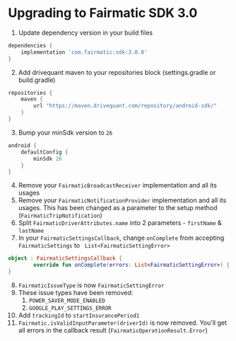 # Upgrading to Fairmatic SDK 3.0

1. Update dependency version in your build files
```groovy
dependencies {
	implementation 'com.fairmatic:sdk:3.0.0'
}
```
2. Add drivequant maven to your repositories block (settings.gradle or build.gradle)
```groovy
repositories {
    maven {
        url "https://maven.drivequant.com/repository/android-sdk/"
    }
}
```
3. Bump your minSdk version to `26`
```groovy
android {
    defaultConfig {
		minSdk 26
	}
}
```
4. Remove your `FairmaticBroadcastReceiver` implementation and all its usages
5. Remove your `FairmaticNotificationProvider` implementation and all its usages. This has been changed as a parameter to the setup method (`FairmaticTripNotification`)
6. Split `FairmaticDriverAttributes.name` into 2 parameters - `firstName` & `lastName`
7. In your `FairmaticSettingsCallback`, change `onComplete` from accepting `FairmaticSettings` to ` List<FairmaticSettingError>`
```kotlin
object : FairmaticSettingsCallback {  
        override fun onComplete(errors: List<FairmaticSettingError>) { ... }
}   
```
8. `FairmaticIssueType` is now `FairmaticSettingError`
9. These issue types have been removed:
    1. `POWER_SAVER_MODE_ENABLED`
    2. `GOOGLE_PLAY_SETTINGS_ERROR`
10. Add `trackingId` to `startInsurancePeriod1`
11. `Fairmatic.isValidInputParameter(driverId)` is now removed. You'll get all errors in the callback result (`FairmaticOperationResult.Error`)
